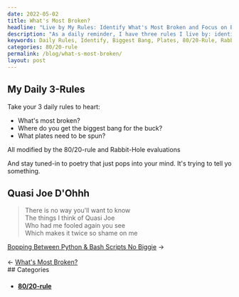 ```yaml
---
date: 2022-05-02
title: What's Most Broken?
headline: "Live by My Rules: Identify What's Most Broken and Focus on Biggest Bang for the Buck"
description: "As a daily reminder, I have three rules I live by: identify what's most broken, focus on where I can get the biggest bang for the buck, and keep track of what plates need to be spun. I also try to stay mindful of the 80/20-rule and Rabbit-Hole evaluations, and pay attention to any poetry that comes to mind. Quasi Joe D'Ohhh is a reminder to stay vigilant and not be fooled twice. Read my blog post to find out"
keywords: Daily Rules, Identify, Biggest Bang, Plates, 80/20-Rule, Rabbit-Hole Evaluations, Poetry, Vigilant, Fooled Twice
categories: 80/20-rule
permalink: /blog/what-s-most-broken/
layout: post
---
```


## My Daily 3-Rules

Take your 3 daily rules to heart:

- What's most broken?
- Where do you get the biggest bang for the buck?
- What plates need to be spun?

All modified by the 80/20-rule and Rabbit-Hole evaluations

And stay tuned-in to poetry that just pops into your mind. It's trying to tell
yo something.

## Quasi Joe D'Ohhh

> There is no way you'll want to know\
> The things I think of Quasi Joe\
> Who had me fooled again you see\
> Which makes it twice so shame on me

<div class="post-nav"><div class="post-nav-next"><a href="/blog/bopping-between-python-bash-scripts-no-biggie">Bopping Between Python & Bash Scripts No Biggie</a><span class="arrow">&nbsp;&rarr;</span></div> &nbsp; <div class="post-nav-prev"><span class="arrow">&larr;&nbsp;</span><a href="/blog/what-s-most-broken">What's Most Broken?</a></div></div>
## Categories

<ul>
<li><h4><a href='/80-20-rule/'>80/20-rule</a></h4></li></ul>